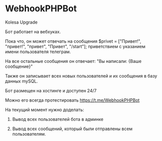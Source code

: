 # WebhookPHPBot
Kolesa Upgrade


Бот работает на вебхуках.

Пока что, он может отвечать на сообщения $privet = ["Привет!", "привет!", "привет", "Привет", "/start"];
приветствием с указанием имени пользователя телеграм.

На все остальные сообщения он отвечает: "Вы написали: {Ваше сообщение}"

Также он записывает всех новых пользователей и их сообщения в базу данных mySQL.

Бот размещен на хостинге и доступен 24/7

Можно его всегда протестировать https://t.me/WebhookPHPBot

На текущий момент нужно доделать:

1. Вывод всех пользователей бота в админке

2. Вывод всех сообщений, который были отправлены всем пользователям.


